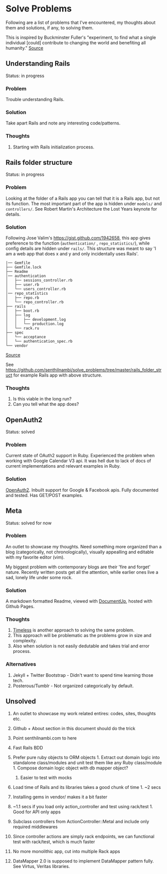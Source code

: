 # Solve Problems

Following are a list of problems that I've encountered, my thoughts about them and solutions, if any, to solving them.

This is inspired by Buckminster Fuller's "experiment, to find what a single individual [could] contribute to changing the world and benefiting all humanity." [Source](https://en.wikipedia.org/wiki/Buckminster_Fuller#Bankruptcy_and_depression)

## Understanding Rails
Status: in progress

### Problem

Trouble understanding Rails.

### Solution

Take apart Rails and note any interesting code/patterns.

### Thoughts

1. Starting with Rails initialization process.

## Rails folder structure
Status: in progress

### Problem

Looking at the folder of a Rails app you can tell that it is a Rails app, but not its function. The most important part of the app is hidden under `models/` and `controllers/`. See Robert Martin's Architecture the Lost Years keynote for details.

### Solution

Following Jose Valim's https://gist.github.com/1942658, this app gives preference to the function (`authentication/` , `repo_statistics/`), while config details are hidden under `rails/`. This structure was meant to say 'I am a web app that does x and y and only incidentally uses Rails'.

````
|── Gemfile
├── Gemfile.lock
├── Readme
│── authentication
│   ├── sessions_controller.rb
│   ├── user.rb
│   └── users_controller.rb
│── repo_statistics
│   ├── repo.rb
│   └── repo_controller.rb
├── rails
│   ├── boot.rb
│   ├── log
│   │   ├── development.log
│   │   └── production.log
│   └── rack.ru
├── spec
│   └── acceptance
│   └── authentication_spec.rb
└── vendor
````

[Source](https://gist.github.com/2146566)

See https://github.com/senthilnambi/solve_problems/tree/master/rails_folder_struct for example Rails app with above structure.

### Thoughts

1. Is this viable in the long run?
1. Can you tell what the app does?

## OpenAuth2
Status: solved

### Problem

Current state of OAuth2 support in Ruby. Experienced the problem when working with Google Calendar V3 api. It was hell due to lack of docs of current implementations and relevant examples in Ruby.

### Solution

[OpenAuth2](http://senthilnambi.github.com/OpenAuth2). Inbuilt support for Google & Facebook apis. Fully documented and tested. Has GET/POST examples.

## Meta
Status: solved for now

### Problem

An outlet to showcase my thoughts. Need something more organized than a blog (categorically, not chronologically), visually appealling and editable with my favorite editor (vim).

My biggest problem with contemporary blogs are their 'fire and forget' nature. Recently written posts get all the attention, while earlier ones live a sad, lonely life under some rock.

### Solution

A markdown formatted Readme, viewed with [DocumentUp](http://documentup.com/#hosted), hosted with Github Pages.

### Thoughts

1. [Timeless](http://timelessrepo.com/timeless) is another approach to solving the same problem.
1. This approach will be problematic as the problems grow in size and complexity.
1. Also when solution is not easily dedutable and takes trial and error process.

### Alternatives
 1. Jekyll + Twitter Bootstrap - Didn't want to spend time learning those tech.
 1. Posterous/Tumblr - Not organized categorically by default.

## Unsolved

1. An outlet to showcase my work related entires: codes, sites, thoughts etc.
  1. Github + About section in this document should do the trick
  1. Point senthilnambi.com to here

1. Fast Rails BDD
  1. Prefer pure ruby objects to ORM objects
    1. Extract out domain logic into standalone class/modules and unit test them like any Ruby class/module
    1. Compose domain logic object with db mapper object?
      1. Easier to test with mocks
  1. Load time of Rails and its libraries takes a good chunk of time
    1. ~2 secs
  1. Installing gems in vendor/ makes it a bit faster
  1. ~1.1 secs if you load only action_controller and test using rack/test
    1. Good for API only apps
  1. Subclass controllers from ActionController::Metal and include only required middlewares
  1. Since controller actions are simply rack endpoints, we can functional test with rack/test, which is much faster
  1. No more monolithic app, cut into multiple Rack apps
  1. DataMapper 2.0 is supposed to implement DataMapper pattern fully. See Virtus, Veritas libraries.
